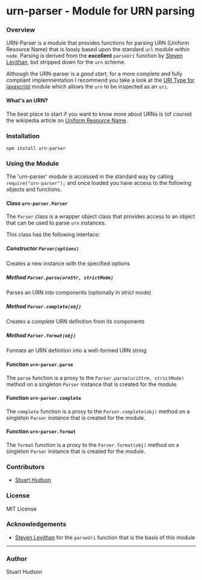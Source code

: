 urn-parser - Module for URN parsing
==========

### Overview

URN-Parser is a module that provides functions for parsing URN (Uniform Resource Name) that is loosly 
based upon the standard `url` module within `node`.  Parsing is derived from the **excellent** `parseUri` 
function by [Steven Levithan](http://stevenlevithan.com), but stripped down for the `urn` scheme.

Although the URN-parser is a *good start*, for a more complete and fully compliant implemnentation 
I recommend you take a look at the [URI Type for javascript](https://github.com/webr3/URI) module which
allows the `urn` to be inspected as an `uri`.

#### What's an URN?

The best place to start if you want to know more about URNs is (of course) the wikipedia article on
[Uniform Resource Name](http://en.wikipedia.org/wiki/Uniform_Resource_Name).

### Installation
	npm install urn-parser

### Using the Module
The 'urn-parser' module is accessed in the standard way by calling `require("urn-parser");` and once loaded 
you have access to the following objects and functions.

#### Class `urn-parser.Parser`
The `Parser` class is a wrapper object class that provides access to an object that can be 
used to parse `urn` instances.

This class has the following interface:

##### Constructor `Parser(options)`
Creates a new instance with the specified options

##### Method `Parser.parse(urnStr, strictMode)`
Parses an URN into components (optionally in *strict* mode)

##### Method `Parser.complete(obj)`
Creates a *complete* URN definition from its components

##### Method `Parser.format(obj)`
Formats an URN definition into a well-formed URN string

#### Function `urn-parser.parse`
The `parse` function is a proxy to the `Parser.parse(uriStrm, strictMode)` method on a singleton `Parser`
instance that is created for the module.

#### Function `urn-parser.complete`
The `complete` function is a proxy to the `Parser.complete(obj)` method on a singleton `Parser`
instance that is created for the module.

#### Function `urn-parser.format`
The `format` function is a proxy to the `Parser.format(obj)` method on a singleton `Parser`
instance that is created for the module.

### Contributors
- [Stuart Hudson](https://github.com/goulash1971)

### License
MIT License

### Acknowledgements
- [Steven Levithan](http://stevenlevithan.com) for the `parseUri` function that is the basis of this module

---
### Author
Stuart Hudson		 

